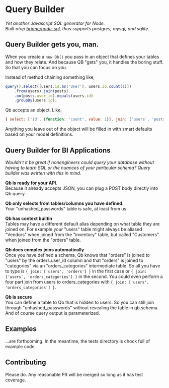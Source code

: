 Query Builder
=============

*Yet another Javascript SQL generator for Node.*  
*Built atop [brianc/node-sql](https://github.com/brianc/node-sql), thus supports postgres, mysql, and sqlite.*



Query Builder gets you, man.
----------------------------

When you create a `new Qb()` you pass in an object that defines your tables and how they relate. And because QB "gets" you, it handles the boring stuff. So that you can focus on *you*.

Instead of method chaining something like,
```javascript
query().select([users.id.as('User'), users.id.count(1)])
    .from(users).join(posts)
    .on(posts.user_id).equals(users.id)
    .groupBy(users.id);
```

Qb accepts an object. Like,
```javascript
{ select: ['id', {function: 'count', value: 1}], join: ['users', 'posts'] }
```

Anything you leave out of the object will be filled in with smart defaults based on your model definitions.



Query Builder for BI Applications
---------------------------------

*Wouldn't it be great if nonengineers could query your database without having to learn SQL or the nuances of your particular schema? Query builder was written with this in mind.*

**Qb is ready for your API**.  
Because it already accepts JSON, you can plug a POST body directly into Qb.query.

**Qb only selects from tables/columns you have defined**.  
Your "unhashed_passwords" table is safe, at least from us.

**Qb has context builtin**  
Tables may have a different default alias depending on what table they are joined on. For example your "users" table might always be aliased "Vendors" when joined from the "inventory" table, but called "Customers" when joined from the "orders" table.

**Qb does complex joins automatically**  
Once you have defined a schema, Qb knows that "orders" is joined to "users" by the orders.user_id column and that "orders" is joined to "categories" via an "orders_categories" intermediate table. So all you have to type is `{ join: ['users', 'orders'] }` in the first case or `{ join: ['users', 'orders_categories'] }` in the second. You could even perform a four part join from users to orders_categories with `{ join: ['users', 'orders_categories'] }`.

**Qb is secure**  
You can define a table to Qb that is hidden to users. So you can still join through "unhashed_passwords" without revealing the table in qb.schema. And of course query output is parameterized.



Examples
--------

...are forthcoming. In the meantime, the tests directory is chock full of example code.



Contributing
------------

Please do. Any reasonable PR will be merged so long as it has test coverage.